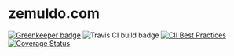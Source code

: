 # zemuldo.com

[![Greenkeeper badge](https://badges.greenkeeper.io/zemuldo/blogs.zemuldo.com.svg)](https://greenkeeper.io/) ![Travis CI build badge](https://travis-ci.org/zemuldo/blogs.zemuldo.com.svg?branch=master) [![CII Best Practices](https://bestpractices.coreinfrastructure.org/projects/1527/badge)](https://bestpractices.coreinfrastructure.org/projects/1527)  [![Coverage Status](https://coveralls.io/repos/github/zemuldo/blogs.zemuldo.com/badge.svg?branch=master)](https://coveralls.io/github/zemuldo/blogs.zemuldo.com?branch=master)
